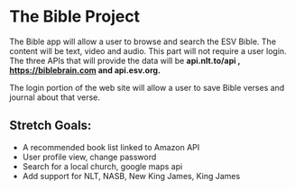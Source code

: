 # The Bible Project

The Bible app will allow a user to browse and search the ESV Bible. The content will be text, video and audio. This part will not require a user login. The three APIs that will provide the data will be **api.nlt.to/api , https://biblebrain.com and api.esv.org.**

The login portion of the web site will allow a user to save Bible verses and journal about that verse. 

## Stretch Goals:
- A recommended book list linked to Amazon API
- User profile view, change password
- Search for a local church, google maps api
- Add support for NLT, NASB, New King James, King James
